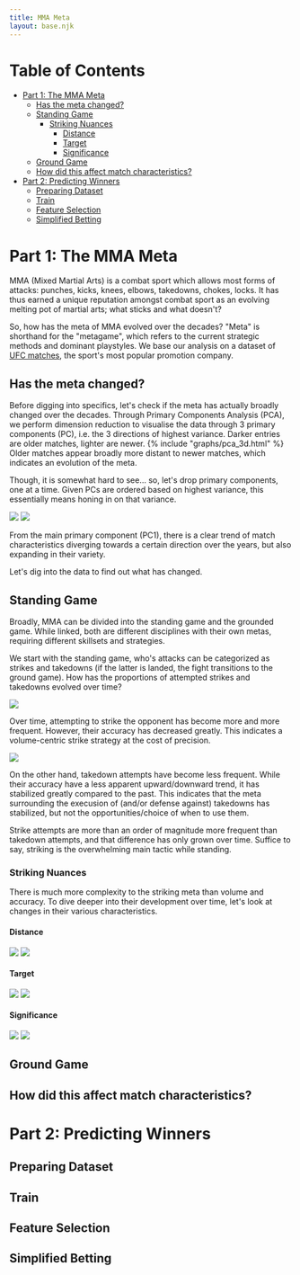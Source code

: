 ```yaml
---
title: MMA Meta
layout: base.njk
---
```

# Table of Contents

- [Part 1: The MMA Meta](#part-1-the-mma-meta)
  - [Has the meta changed?](#has-the-meta-changed)
  - [Standing Game](#standing-game)
    - [Striking Nuances](#striking-nuances)
      - [Distance](#distance)
      - [Target](#target)
      - [Significance](#significance)
  - [Ground Game](#ground-game)
  - [How did this affect match characteristics?](#how-did-this-affect-match-characteristics)
- [Part 2: Predicting Winners](#part-2-predicting-winners)
  - [Preparing Dataset](#preparing-dataset)
  - [Train](#train)
  - [Feature Selection](#feature-selection)
  - [Simplified Betting](#simplified-betting)

# Part 1: The MMA Meta
MMA (Mixed Martial Arts) is a combat sport which allows most forms of attacks: punches, kicks, knees, elbows, takedowns, chokes, locks. It has thus earned a unique reputation amongst combat sport as an evolving melting pot of martial arts; what sticks and what doesn't? 

So, how has the meta of MMA evolved over the decades? "Meta" is shorthand for the "metagame", which refers to the current strategic methods and dominant playstyles. We base our analysis on a dataset of [UFC matches](https://www.kaggle.com/datasets/danmcinerney/mma-differentials-and-elo), the sport's most popular promotion company.

## Has the meta changed?
Before digging into specifics, let's check if the meta has actually broadly changed over the decades. Through Primary Components Analysis (PCA), we perform dimension reduction to visualise the data through 3 primary components (PC), i.e. the 3 directions of highest variance. Darker entries are older matches, lighter are newer. 
{% include "graphs/pca_3d.html" %}
Older matches appear broadly more distant to newer matches, which indicates an evolution of the meta. 

Though, it is somewhat hard to see... so, let's drop primary components, one at a time. Given PCs are ordered based on highest variance, this essentially means honing in on that variance.  

<img src="/imgs/pca_2d.png">

<img src="/imgs/pca_1d.png">

From the main primary component (PC1), there is a clear trend of match characteristics diverging towards a certain direction over the years, but also expanding in their variety. 

Let's dig into the data to find out what has changed.

## Standing Game
Broadly, MMA can be divided into the standing game and the grounded game. While linked, both are different disciplines with their own metas, requiring different skillsets and strategies.

We start with the standing game, who's attacks can be categorized as strikes and takedowns (if the latter is landed, the fight transitions to the ground game). How has the proportions of attempted strikes and takedowns evolved over time?


<img src="/imgs/strikes_per_min_over_time.png">

Over time, attempting to strike the opponent has become more and more frequent. However, their accuracy has decreased greatly. This indicates a volume-centric strike strategy at the cost of precision.

<img src="/imgs/tkd_per_min_over_time.png">

On the other hand, takedown attempts have become less frequent. While their accuracy have a less apparent upward/downward trend, it has stabilized greatly compared to the past. This indicates that the meta surrounding the execusion of (and/or defense against) takedowns has stabilized, but not the opportunities/choice of when to use them.

Strike attempts are more than an order of magnitude more frequent than takedown attempts, and that difference has only grown over time. Suffice to say, striking is the overwhelming main tactic while standing.

### Striking Nuances
There is much more complexity to the striking meta than volume and accuracy. To dive deeper into their development over time, let's look at changes in their various characteristics.

#### Distance
<img src="/imgs/proportions_strike_distance_over_time.png">
<img src="/imgs/strike_acc_by_distance_over_time.png">

<!-- Plotly figure embed here -->

#### Target
<img src="/imgs/proportions_strike_target_over_time.png">
<img src="/imgs/strike_acc_by_target_over_time.png">

<!-- Plotly figure embed here -->

#### Significance
<img src="/imgs/proportions_strike_sig_over_time.png">
<img src="/imgs/strike_acc_by_sig_over_time.png">

<!-- Plotly figure embed here -->

## Ground Game
<!-- Plotly figure embed here -->

## How did this affect match characteristics?

<!-- Plotly figure embed here -->

# Part 2: Predicting Winners

## Preparing Dataset

<!-- Plotly figure embed here -->

## Train

<!-- Plotly figure embed here -->

## Feature Selection

<!-- Plotly figure embed here -->

## Simplified Betting
